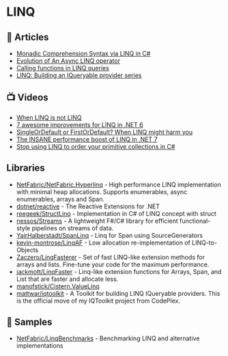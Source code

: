 # LINQ

## 📕 Articles
- [Monadic Comprehension Syntax via LINQ in C#](https://tyrrrz.me/blog/monadic-comprehension-via-linq)
- [Evolution of An Async LINQ operator](http://blog.i3arnon.com/2021/07/12/async-linq-operator/)
- [Calling functions in LINQ queries](http://tomasp.net/blog/linq-expand.aspx/)
- [LINQ: Building an IQueryable provider series](https://docs.microsoft.com/en-us/archive/blogs/mattwar/linq-building-an-iqueryable-provider-series)
## 📺 Videos
- [When LINQ is not LINQ](https://www.youtube.com/watch?v=t2NA1hHT1JE)
- [7 awesome improvements for LINQ in .NET 6](https://www.youtube.com/watch?v=sIXKpyhxHR8)
- [SingleOrDefault or FirstOrDefault? When LINQ might harm you](https://www.youtube.com/watch?v=ZTWl2s8ScMc)
- [The INSANE performance boost of LINQ in .NET 7](https://www.youtube.com/watch?v=zCKwlgtVLnQ)
- [Stop using LINQ to order your primitive collections in C#](https://www.youtube.com/watch?v=K1Ye_QEpAq8)

## Libraries
- [NetFabric/NetFabric.Hyperlinq](https://github.com/NetFabric/NetFabric.Hyperlinq) - High performance LINQ implementation with minimal heap allocations. Supports enumerables, async enumerables, arrays and Span<T>.
- [dotnet/reactive](https://github.com/dotnet/reactive) - The Reactive Extensions for .NET
- [reegeek/StructLinq](https://github.com/reegeek/StructLinq) - Implementation in C# of LINQ concept with struct
- [nessos/Streams](https://github.com/nessos/Streams) - A lightweight F#/C# library for efficient functional-style pipelines on streams of data.
- [YairHalberstadt/SpanLinq](https://github.com/YairHalberstadt/SpanLinq) - Linq for Span<T> using SourceGenerators
- [kevin-montrose/LinqAF](https://github.com/kevin-montrose/LinqAF) - Low allocation re-implementation of LINQ-to-Objects
- [Zaczero/LinqFasterer](https://github.com/Zaczero/LinqFasterer) - Set of fast LINQ-like extension methods for arrays and lists. Fine-tune your code for the maximum performance.
- [jackmott/LinqFaster](https://github.com/jackmott/LinqFaster) - Linq-like extension functions for Arrays, Span<T>, and List<T> that are faster and allocate less.
- [manofstick/Cistern.ValueLinq](https://github.com/manofstick/Cistern.ValueLinq)
- [mattwar/iqtoolkit](https://github.com/mattwar/iqtoolkit) - A Toolkit for building LINQ IQueryable providers. This is the official move of my IQToolkit project from CodePlex.
## 🚀 Samples
- [NetFabric/LinqBenchmarks](https://github.com/NetFabric/LinqBenchmarks) - Benchmarking LINQ and alternative implementations
